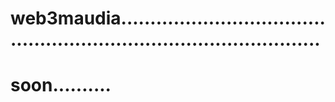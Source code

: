 # web3maudia........................................................................................
# soon..........
